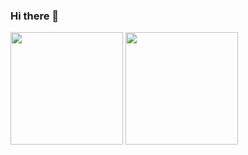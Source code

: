 ### Hi there 👋

<img height="180em" src="https://github-readme-stats.vercel.app/api?username=jacondino&show_icons=true&theme=dracula&include_all_commits=true&count_private=true"/>
<img height="180em" src="https://github-readme-stats.vercel.app/api/top-langs/?username=jacondino&layout=compact&langs_count=7&theme=dracula"/>
